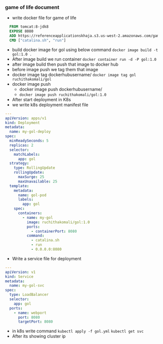 ### game of life document
* write docker file for game of life
```Dockerfile
  FROM tomcat:8-jdk8
  EXPOSE 8080
  ADD https://referenceapplicationskhaja.s3.us-west-2.amazonaws.com/gameoflife.war /usr/local/tomcat/webapps/gameoflife.war
  CMD ["catalina.sh", "run"]
```
* build docker image for gol using below command
`docker image build -t gol:1.0 .`
* After image build we run container
`docker container run -d -P gol:1.0`
* after image build then push that image to docker hub
* before image push we tag them that image
* docker image tag <image-name> dockerhubusername/<image-name>
   `docker image tag gol ruchithakomali/gol`
* docker image push
  * docker image push dockerhubusername/<image-name>
  * `docker image push ruchithakomali/gol:1.0 `
* After start deployment in K8s
* we write k8s deployment manifest file
``` yml
---
apiVersion: apps/v1
kind: Deployment
metadata:
  name: my-gol-deploy
spec:
  minReadySeconds: 5
  replicas: 2
  selector:
    matchLabels:
      app: gol
  strategy:
    type: RollingUpdate
    rollingUpdate:
      maxSurge: 25
      maxUnavailable: 25
  template:
    metadata:
      name: gol-pod
      labels:
        app: gol
    spec:
      containers:
        - name: my-gol
          image: ruchithakomali/gol:1.0
          ports:
            - containerPort: 8080
          command:
            - catalina.sh
            - run
            - 0.0.0.0:8080
```
* Write a service file for deployment
```yml
---
apiVersion: v1
kind: Service
metadata:
  name: my-gol-svc
spec:
  type: LoadBalancer
  selector:
    app: gol
  ports:
    - name: webport
      port: 8080
      targetPort: 8080
```
* in k8s write command
 `kubectl apply -f gol.yml`
 `kubectl get svc`
* After its showing cluster ip